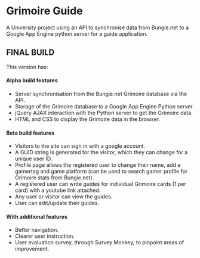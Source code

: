 # Grimoire Guide
A University project using an API to synchronise data from Bungie.net to a Google App Engine python server for a guide application.

## FINAL BUILD
This version has:
#### Alpha build features
- Server synchronisation from the Bungie.net Grimoire database via the API.
- Storage of the Grimoire database to a Google App Engine Python server.
- jQuery AJAX interaction with the Python server to get the Grimoire data.
- HTML and CSS to display the Grimoire data in the browser.

#### Beta build features
- Visitors to the site can sign in with a google account.
- A GUID string is generated for the visitor, which they can change for a unique user ID.
- Profile page allows the registered user to change their name, add a gamertag and game platform (can be used to search gamer profile for Grimoire stats from Bungie.net).
- A registered user can write guides for individual Grimoire cards (1 per card) with a youtube link attached. 
- Any user or visitor can view the guides.
- User can edit/update their guides.

#### With additional features
- Better navigation.
- Clearer user instruction.
- User evaluation survey, through Survey Monkey, to pinpoint areas of improvement.